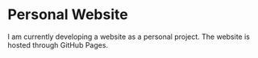 # Personal Website
I am currently developing a website as a personal project. The website is hosted through GitHub Pages.
